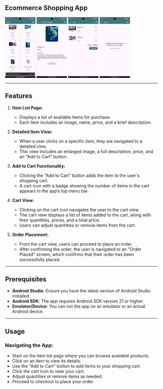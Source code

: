 ## Ecommerce Shopping App
<img height="200" src="https://github.com/Karthick-AppDev/Ecommerce_shopping_app/blob/main/Screenshots/Screenshot_1723540334.png" width="100"/> <img height="200" src="https://github.com/Karthick-AppDev/Ecommerce_shopping_app/blob/main/Screenshots/Screenshot_1723540345.png" width="100"/> <img height="200" src="https://github.com/Karthick-AppDev/Ecommerce_shopping_app/blob/main/Screenshots/Screenshot_1723540356.png" width="100"/>
<img height="200" src="https://github.com/Karthick-AppDev/Ecommerce_shopping_app/blob/main/Screenshots/Screenshot_1723540359.png" width="100"/>

---

## Features

1. **Item List Page:**
   - Displays a list of available items for purchase.
   - Each item includes an image, name, price, and a brief description.

2. **Detailed Item View:**
   - When a user clicks on a specific item, they are navigated to a detailed view.
   - This view includes an enlarged image, a full description, price, and an "Add to Cart" button.

3. **Add to Cart Functionality:**
   - Clicking the "Add to Cart" button adds the item to the user's shopping cart.
   - A cart icon with a badge showing the number of items in the cart appears in the app’s top menu bar.

4. **Cart View:**
   - Clicking on the cart icon navigates the user to the cart view.
   - The cart view displays a list of items added to the cart, along with their quantities, prices, and a total price.
   - Users can adjust quantities or remove items from the cart.

5. **Order Placement:**
   - From the cart view, users can proceed to place an order.
   - After confirming the order, the user is navigated to an "Order Placed" screen, which confirms that their order has been successfully placed.

---

## Prerequisites

- **Android Studio**: Ensure you have the latest version of Android Studio installed.
- **Android SDK**: The app requires Android SDK version 21 or higher.
- **Emulator/Device**: You can run the app on an emulator or an actual Android device.

---
## Usage

### Navigating the App:

- Start on the item list page where you can browse available products.
- Click on an item to view its details.
- Use the "Add to Cart" button to add items to your shopping cart.
- Click the cart icon to view your cart.
- Adjust quantities or remove items as needed.
- Proceed to checkout to place your order.





